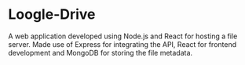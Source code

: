# Loogle-Drive
A web application developed using Node.js and React for hosting a file server. Made use of Express for integrating the API, React for frontend development and MongoDB for storing the file metadata.
